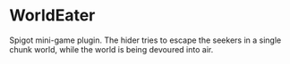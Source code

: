 # WorldEater
Spigot mini-game plugin. The hider tries to escape the seekers in a single chunk world, while the world is being devoured into air.
